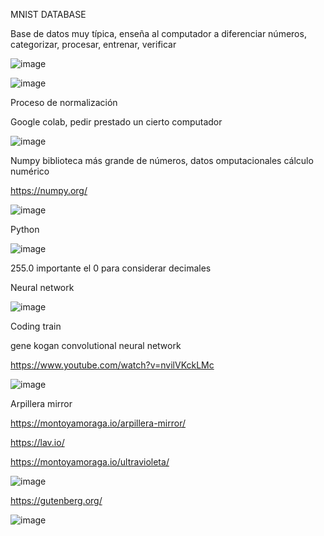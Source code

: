 MNIST DATABASE

Base de datos muy típica, enseña al computador a diferenciar números, categorizar, procesar, entrenar, verificar

![image](https://github.com/vickgit201/audiv027-2024-1/assets/128842460/ddba802e-db1a-43b9-8c71-012c6daec1ff)

![image](https://github.com/vickgit201/audiv027-2024-1/assets/128842460/0d30af29-ae50-42b2-8572-6b58d7527ef3)

Proceso de normalización

Google colab, pedir prestado un cierto computador 

![image](https://github.com/vickgit201/audiv027-2024-1/assets/128842460/8f6f08ac-5186-4cb2-9ebc-f3dd24235a86)

Numpy biblioteca más grande de números, datos omputacionales cálculo numérico

https://numpy.org/

![image](https://github.com/vickgit201/audiv027-2024-1/assets/128842460/01677724-eec3-4595-8b29-c98a058d9788)

Python

![image](https://github.com/vickgit201/audiv027-2024-1/assets/128842460/9a78ecdb-ab42-4604-b2bf-11cb2dd51350)

255.0 importante el 0 para considerar decimales

Neural network 

![image](https://github.com/vickgit201/audiv027-2024-1/assets/128842460/0ca5986b-079b-4952-b119-856b7129445d)

Coding train 

gene kogan convolutional neural network

https://www.youtube.com/watch?v=nvilVKckLMc

![image](https://github.com/vickgit201/audiv027-2024-1/assets/128842460/31021fd6-1421-46df-ae9d-07d92ba27ff4)

Arpillera mirror

https://montoyamoraga.io/arpillera-mirror/

https://lav.io/

https://montoyamoraga.io/ultravioleta/

![image](https://github.com/vickgit201/audiv027-2024-1/assets/128842460/2a968b4d-19d1-402f-aaad-4a5dbc6108a1)

https://gutenberg.org/

![image](https://github.com/vickgit201/audiv027-2024-1/assets/128842460/ad2f750e-e72f-4003-95f6-10fcfe256ae0)

